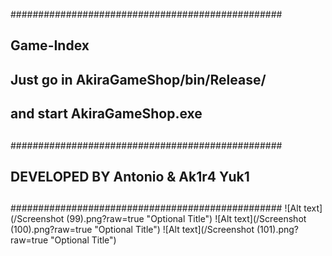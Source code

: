 #################################################
##               Game-Index                    ##
##                                             ##
##   Just go in AkiraGameShop/bin/Release/     ##
##        and start AkiraGameShop.exe          ##
##                                             ##
#################################################
##                                             ##
##      DEVELOPED BY Antonio & Ak1r4 Yuk1      ##
##                                             ##
#################################################
![Alt text](/Screenshot (99).png?raw=true "Optional Title")
![Alt text](/Screenshot (100).png?raw=true "Optional Title")
![Alt text](/Screenshot (101).png?raw=true "Optional Title")

